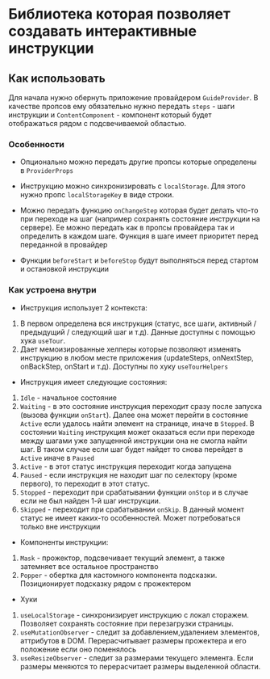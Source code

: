 # Библиотека которая позволяет создавать интерактивные инструкции

## Как использовать

Для начала нужно обернуть приложение провайдером `GuideProvider`. 
В качестве пропсов ему обязательно нужно передать `steps` - шаги инструкции и `ContentComponent` - 
компонент который будет отображаться рядом с подсвечиваемой областью.

### Особенности

- Опционально можно передать другие пропсы которые определены в `ProviderProps`

- Инструкцию можно синхронизировать с `localStorage`. Для этого нужно пропс `localStorageKey` в виде
строки.

- Можно передать функцию `onChangeStep` которая будет делать что-то при переходе на шаг (например сохранять 
состояние инструкции на сервере). Ее можно передать как в пропсы провайдера так и определить 
в каждом шаге. Функция в шаге имеет приоритет перед переданной в провайдер

- Функции `beforeStart` и `beforeStop` будут выполняться перед стартом и остановкой инструкции

###  Как устроена внутри

- Инструкция использует 2 контекста:
 1. В первом определена вся инструкция (статус, все шаги, активный / предыдущий / следующий шаг и т.д).
Данные доступны с помощью хука `useTour`.
 2. Дает мемоизированные хелперы которые позволяют изменять инструкцию в любом месте приложения 
(updateSteps, onNextStep, onBackStep, onStart и т.д). Доступны по хуку `useTourHelpers`

- Инструкция имеет следующие состояния:
1. `Idle` - начальное состояние
2. `Waiting` - в это состояние инструкция переходит сразу после запуска (вызова функции `onStart`). Далее она может перейти в
состояние `Active` если удалось найти элемент на странице, иначе в `Stopped`. В состоянии `Waiting` 
инструкция может оказаться если при переходе между шагами уже запущенной инструкции она не смогла 
найти шаг. В таком случае если шаг будет найдет то снова перейдет в `Active` иначе в `Paused`
3. `Active` - в этот статус инструкция переходит когда запущена
4. `Paused` - если инструкция не находит шаг по селектору (кроме первого), то переходит в этот статус.
5. `Stopped` - переходит при срабатывании функции `onStop` и в случае если не был найден 1-й шаг инструкции.
6. `Skipped` - переходит при срабатывании `onSkip`. В данный момент статус не имеет каких-то особенностей. 
Может потребоваться только вне инструкции


- Компоненты инструкции:
1. `Mask` - прожектор, подсвечивает текущий элемент, а также затемняет все остальное пространство
2. `Popper` - обертка для кастомного компонента подсказки. Позиционирует подсказку рядом с прожектером

- Хуки
1. `useLocalStorage` - синхронизирует инструкцию с локал сторажем. Позволяет сохранять состояние при 
перезагрузки страницы.
2. `useMutationObserver` - следит за добавлением,удалением элементов, аттрибутов в DOM. Перерасчитывает
размеры прожектера и его положение если оно поменялось
3. `useResizeObserver` - следит за размерами текущего элемента. Если размеры меняются то перерасчитает
размеры выделенной области.
